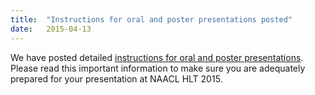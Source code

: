 ```yaml
---
title:  "Instructions for oral and poster presentations posted"
date:   2015-04-13
---
```


We have posted detailed [instructions for oral and poster presentations](presentation-instructions.html). Please read this important information to make sure you are adequately prepared for your presentation at NAACL HLT 2015.

